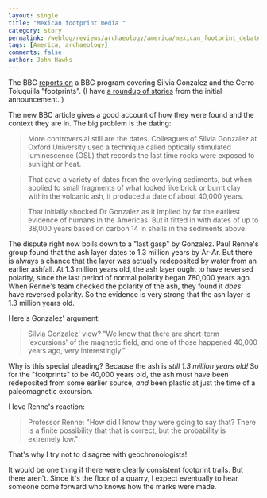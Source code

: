 ```yaml
---
layout: single 
title: "Mexican footprint media " 
category: story
permalink: /weblog/reviews/archaeology/america/mexican_footprint_debate_2006.html
tags: [America, archaeology] 
comments: false 
author: John Hawks 
---
```



<p>
The BBC <a href="http://news.bbc.co.uk/2/hi/science/nature/4617466.stm">reports on</a> a BBC program covering Silvia Gonzalez and the Cerro Toluquilla "footprints". (I have <a href="http://johnhawks.net/weblog/reviews/genetics/americas/gonzalez_footprints_announcement_2005.html">a roundup of stories</a> from the initial announcement. )
</p>

<p>
The new BBC article gives a good account of how they were found and the context they are in. The big problem is the dating: 
</p>

<blockquote>More controversial still are the dates. Colleagues of Silvia Gonzalez at Oxford University used a technique called optically stimulated luminescence (OSL) that records the last time rocks were exposed to sunlight or heat.</blockquote>

<blockquote>That gave a variety of dates from the overlying sediments, but when applied to small fragments of what looked like brick or burnt clay within the volcanic ash, it produced a date of about 40,000 years.</blockquote>

<blockquote>That initially shocked Dr Gonzalez as it implied by far the earliest evidence of humans in the Americas. But it fitted in with dates of up to 38,000 years based on carbon 14 in shells in the sediments above.</blockquote>

<p>
The dispute right now boils down to a "last gasp" by Gonzalez. Paul Renne's group found that the ash layer dates to 1.3 million years by Ar-Ar. But there is always a chance that the layer was actually redeposited by water from an earlier ashfall. At 1.3 million years old, the ash layer ought to have reversed polarity, since the last period of normal polarity began 780,000 years ago. When Renne's team checked the polarity of the ash, they found it <i>does</i> have reversed polarity. So the evidence is very strong that the ash layer is 1.3 million years old. 
</p>

<p>
Here's Gonzalez' argument: 
</p>

<blockquote>Silvia Gonzalez' view? "We know that there are short-term 'excursions' of the magnetic field, and one of those happened 40,000 years ago, very interestingly."</blockquote>

<p>
Why is this special pleading? Because the ash is <i>still 1.3 million years old!</i> So for the "footprints" to be 40,000 years old, the ash must have been redeposited from some earlier source, <i>and</i> been plastic at just the time of a paleomagnetic excursion. 
</p>

<p>
I love Renne's reaction:
</p>

<blockquote>Professor Renne: "How did I know they were going to say that? There is a finite possibility that that is correct, but the probability is extremely low."</blockquote>

<p>
That's why I try not to disagree with geochronologists!
</p>

<p>
It would be one thing if there were clearly consistent footprint trails. But there aren't. Since it's the floor of a quarry, I expect eventually to hear someone come forward who knows how the marks were made. 
</p>


